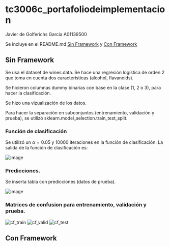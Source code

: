 # tc3006c_portafoliodeimplementacion
Javier de Golferichs García A01139500

Se incluye en el README.md [Sin Framework](##-Sin-Framework) y  [Con Framework](##-Con-Framework)

## Sin Framework

Se usa el dataset de wines.data. Se hace una regresión logística de orden 2 que toma en cuenta dos características (alcohol, flavanoids).

Se hicieron columnas dummy binarias con base en la clase (1, 2 o 3), para hacer la clasificación.

Se hizo una vizualización de los datos.

Para hacer la separación en subconjuntos (entrenamiento, validación y prueba), se utilizó sklearn.model_selection.train_test_split.

### Función de clasificación
Se utilizó un $\alpha = 0.05$ y 10000 iteraciones en la función de clasificación.
La salida de la función de clasificación es:

![image](https://user-images.githubusercontent.com/71610960/190256081-83c0df57-3932-4e12-be87-11d091959c1a.png)

### Predicciones.

Se inserta tabla con predicciones (datos de prueba).

![image](https://user-images.githubusercontent.com/71610960/190268311-0b165a22-c0db-4cf4-bd68-45f5737e4a5c.png)


### Matrices de confusion para entrenamiento, validación y prueba.

![cf_train](https://user-images.githubusercontent.com/71610960/190257712-8ee9470c-fee5-4ba5-958c-5f6146937c15.png)
![cf_valid](https://user-images.githubusercontent.com/71610960/190257707-61bb74cc-3b1b-4f65-b9bc-d7d3d54036de.png)
![cf_test](https://user-images.githubusercontent.com/71610960/190257713-b6627f37-2dce-4b3b-bc57-c5c01c5b607b.png)


## Con Framework


